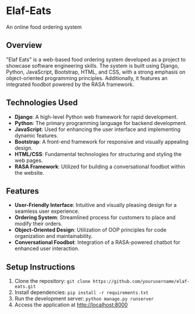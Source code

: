 # Elaf-Eats
An online food ordering system 

## Overview

"Elaf Eats" is a web-based food ordering system developed as a project to showcase software engineering skills. The system is built using Django, Python, JavaScript, Bootstrap, HTML, and CSS, with a strong emphasis on object-oriented programming principles. Additionally, it features an integrated foodbot powered by the RASA framework.

## Technologies Used

- **Django**: A high-level Python web framework for rapid development.
- **Python**: The primary programming language for backend development.
- **JavaScript**: Used for enhancing the user interface and implementing dynamic features.
- **Bootstrap**: A front-end framework for responsive and visually appealing design.
- **HTML/CSS**: Fundamental technologies for structuring and styling the web pages.
- **RASA Framework**: Utilized for building a conversational foodbot within the website.

## Features

- **User-Friendly Interface**: Intuitive and visually pleasing design for a seamless user experience.
- **Ordering System**: Streamlined process for customers to place and modify their orders.
- **Object-Oriented Design**: Utilization of OOP principles for code organization and maintainability.
- **Conversational Foodbot**: Integration of a RASA-powered chatbot for enhanced user interaction.

## Setup Instructions

1. Clone the repository: `git clone https://github.com/yourusername/elaf-eats.git`
2. Install dependencies: `pip install -r requirements.txt`
3. Run the development server: `python manage.py runserver`
4. Access the application at [http://localhost:8000](http://localhost:8000)
